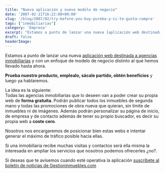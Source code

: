 ```yaml
---
title: "Nueva aplicación y nuevo modelo de negocio"
date: '2007-02-21T16:22:00+00:00'
slug: '/blog/2007/02/try-before-you-buy-pureba-y-si-te-gusta-compra'
tags: ["inmobiliarias"]
category: 'Empresa'
excerpt: "Estamos a punto de lanzar una nueva [aplicación web destinada a agencias inmobiliarias]( y con un enfoque de modelo de negocio distinto al ..."
draft: false
headerImage: 
---
```

Estamos a punto de lanzar una nueva [aplicación web destinada a agencias inmobiliarias](http://www.gestioninmuebles.com/Noticias/su-propia-web-gratis) y con un enfoque de modelo de negocio distinto al que hemos llevado hasta ahora.

**Prueba nuestro producto, emplealo, sácale partido, obtén beneficios** y luego ya hablaremos.

La idea es la siguiente:  
Todas las agencias inmobiliarias que lo deseen van a poder crear su propia web de **forma gratuita**. Podrán publicar todos los inmuebles de segunda mano y todas las promociones de obra nueva que quieran, sin límite de inmuebles ni de imágenes. Además podrán personalizar su página de inicio, de empresa y de contacto además de tener su propio buscador, es decir su propia web a **coste cero**.

Nosotros nos encargaremos de posicionar bien estas webs e intentar generar el máximo de tráfico posible hacia ellas.

Si una inmobiliaria recibe muchas visitas y contactos será ella misma la interesada en ampliar los servicios que nosotros podemos ofrecerles ¿no?.

Si deseas que te avisemos cuando esté operativa la aplicación [suscríbete al boletín de noticias de Gestioninmuebles.com](http://www.gestioninmuebles.com/Noticias/su-propia-web-gratis)

